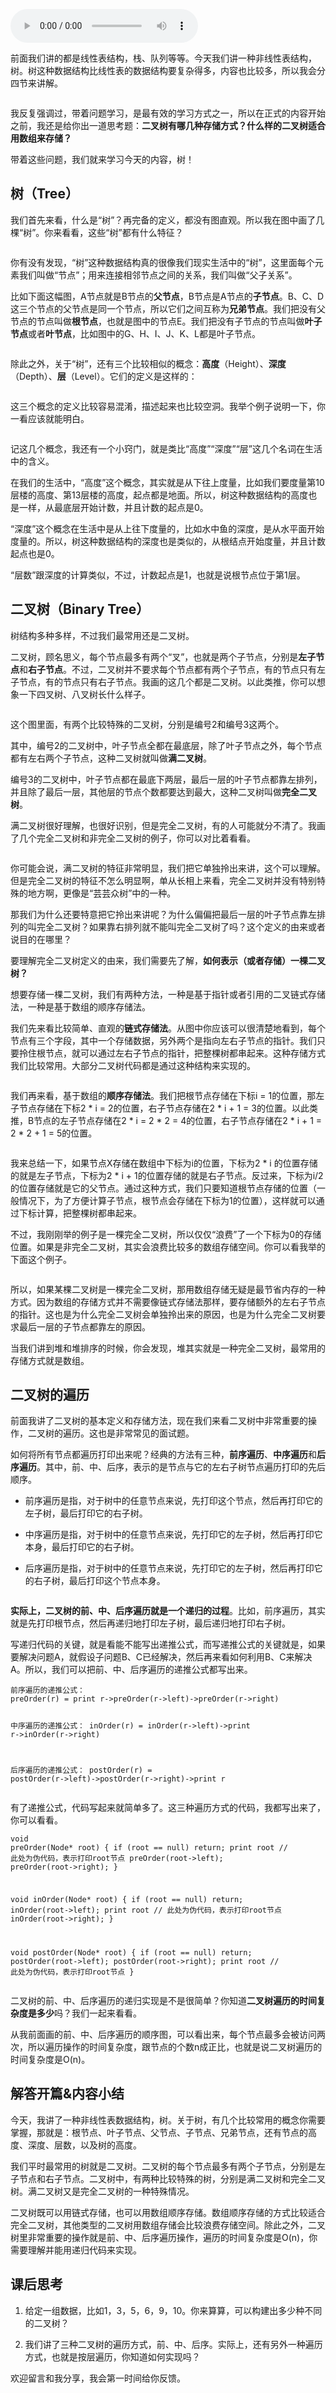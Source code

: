 <audio title="23 _ 二叉树基础（上）：什么样的二叉树适合用数组来存储？" src="https://static001.geekbang.org/resource/audio/70/8e/704f5aed9fecca945740b5c50713458e.mp3" controls="controls"></audio> 
<p>前面我们讲的都是线性表结构，栈、队列等等。今天我们讲一种非线性表结构，树。树这种数据结构比线性表的数据结构要复杂得多，内容也比较多，所以我会分四节来讲解。</p><p><img src="https://static001.geekbang.org/resource/image/6c/c9/6ce8707f43e1a3e7e5368167cca6a4c9.jpg" alt=""></p><p>我反复强调过，带着问题学习，是最有效的学习方式之一，所以在正式的内容开始之前，我还是给你出一道思考题：<strong><span class="orange">二叉树有哪几种存储方式？什么样的二叉树适合用数组来存储？</span></strong></p><p>带着这些问题，我们就来学习今天的内容，树！</p><h2>树（Tree）</h2><p>我们首先来看，什么是“树”？再完备的定义，都没有图直观。所以我在图中画了几棵“树”。你来看看，这些“树”都有什么特征？</p><p><img src="https://static001.geekbang.org/resource/image/b7/29/b7043bf29a253bb36221eaec62b2e129.jpg" alt=""></p><p>你有没有发现，“树”这种数据结构真的很像我们现实生活中的“树”，这里面每个元素我们叫做“节点”；用来连接相邻节点之间的关系，我们叫做“父子关系”。</p><p>比如下面这幅图，A节点就是B节点的<strong>父节点</strong>，B节点是A节点的<strong>子节点</strong>。B、C、D这三个节点的父节点是同一个节点，所以它们之间互称为<strong>兄弟节点</strong>。我们把没有父节点的节点叫做<strong>根节点</strong>，也就是图中的节点E。我们把没有子节点的节点叫做<strong>叶子节点</strong>或者<strong>叶节点</strong>，比如图中的G、H、I、J、K、L都是叶子节点。</p><p><img src="https://static001.geekbang.org/resource/image/22/ae/220043e683ea33b9912425ef759556ae.jpg" alt=""></p><p>除此之外，关于“树”，还有三个比较相似的概念：<strong>高度</strong>（Height）、<strong>深度</strong>（Depth）、<strong>层</strong>（Level）。它们的定义是这样的：</p><!-- [[[read_end]]] --><p><img src="https://static001.geekbang.org/resource/image/40/1e/4094a733986073fedb6b9d03f877d71e.jpg" alt=""></p><p>这三个概念的定义比较容易混淆，描述起来也比较空洞。我举个例子说明一下，你一看应该就能明白。</p><p><img src="https://static001.geekbang.org/resource/image/50/b4/50f89510ad1f7570791dd12f4e9adeb4.jpg" alt=""></p><p>记这几个概念，我还有一个小窍门，就是类比“高度”“深度”“层”这几个名词在生活中的含义。</p><p>在我们的生活中，“高度”这个概念，其实就是从下往上度量，比如我们要度量第10层楼的高度、第13层楼的高度，起点都是地面。所以，树这种数据结构的高度也是一样，从最底层开始计数，并且计数的起点是0。</p><p>“深度”这个概念在生活中是从上往下度量的，比如水中鱼的深度，是从水平面开始度量的。所以，树这种数据结构的深度也是类似的，从根结点开始度量，并且计数起点也是0。</p><p>“层数”跟深度的计算类似，不过，计数起点是1，也就是说根节点位于第1层。</p><h2>二叉树（Binary Tree）</h2><p>树结构多种多样，不过我们最常用还是二叉树。</p><p>二叉树，顾名思义，每个节点最多有两个“叉”，也就是两个子节点，分别是<strong>左子节点</strong>和<strong>右子<strong><strong>节</strong></strong>点</strong>。不过，二叉树并不要求每个节点都有两个子节点，有的节点只有左子节点，有的节点只有右子节点。我画的这几个都是二叉树。以此类推，你可以想象一下四叉树、八叉树长什么样子。</p><p><img src="https://static001.geekbang.org/resource/image/09/2b/09c2972d56eb0cf67e727deda0e9412b.jpg" alt=""></p><p>这个图里面，有两个比较特殊的二叉树，分别是编号2和编号3这两个。</p><p>其中，编号2的二叉树中，叶子节点全都在最底层，除了叶子节点之外，每个节点都有左右两个子节点，这种二叉树就叫做<strong>满二叉树</strong>。</p><p>编号3的二叉树中，叶子节点都在最底下两层，最后一层的叶子节点都靠左排列，并且除了最后一层，其他层的节点个数都要达到最大，这种二叉树叫做<strong>完全二叉树</strong>。</p><p>满二叉树很好理解，也很好识别，但是完全二叉树，有的人可能就分不清了。我画了几个完全二叉树和非完全二叉树的例子，你可以对比着看看。</p><p><img src="https://static001.geekbang.org/resource/image/18/60/18413c6597c2850b75367393b401ad60.jpg" alt=""></p><p>你可能会说，满二叉树的特征非常明显，我们把它单独拎出来讲，这个可以理解。但是完全二叉树的特征不怎么明显啊，单从长相上来看，完全二叉树并没有特别特殊的地方啊，更像是“芸芸众树”中的一种。</p><p>那我们为什么还要特意把它拎出来讲呢？为什么偏偏把最后一层的叶子节点靠左排列的叫完全二叉树？如果靠右排列就不能叫完全二叉树了吗？这个定义的由来或者说目的在哪里？</p><p>要理解完全二叉树定义的由来，我们需要先了解，<strong>如何表示（或者存储）一棵二叉树？</strong></p><p>想要存储一棵二叉树，我们有两种方法，一种是基于指针或者引用的二叉链式存储法，一种是基于数组的顺序存储法。</p><p>我们先来看比较简单、直观的<strong>链式存储法</strong>。从图中你应该可以很清楚地看到，每个节点有三个字段，其中一个存储数据，另外两个是指向左右子节点的指针。我们只要拎住根节点，就可以通过左右子节点的指针，把整棵树都串起来。这种存储方式我们比较常用。大部分二叉树代码都是通过这种结构来实现的。</p><p><img src="https://static001.geekbang.org/resource/image/12/8e/12cd11b2432ed7c4dfc9a2053cb70b8e.jpg" alt=""></p><p>我们再来看，基于数组的<strong>顺序存储法</strong>。我们把根节点存储在下标i = 1的位置，那左子节点存储在下标2 * i = 2的位置，右子节点存储在2 * i + 1 = 3的位置。以此类推，B节点的左子节点存储在2 * i = 2 * 2 = 4的位置，右子节点存储在2 * i + 1 = 2 * 2 + 1 = 5的位置。</p><p><img src="https://static001.geekbang.org/resource/image/14/30/14eaa820cb89a17a7303e8847a412330.jpg" alt=""></p><p>我来总结一下，如果节点X存储在数组中下标为i的位置，下标为2 * i 的位置存储的就是左子节点，下标为2 * i + 1的位置存储的就是右子节点。反过来，下标为i/2的位置存储就是它的父节点。通过这种方式，我们只要知道根节点存储的位置（一般情况下，为了方便计算子节点，根节点会存储在下标为1的位置），这样就可以通过下标计算，把整棵树都串起来。</p><p>不过，我刚刚举的例子是一棵完全二叉树，所以仅仅“浪费”了一个下标为0的存储位置。如果是非完全二叉树，其实会浪费比较多的数组存储空间。你可以看我举的下面这个例子。</p><p><img src="https://static001.geekbang.org/resource/image/08/23/08bd43991561ceeb76679fbb77071223.jpg" alt=""></p><p>所以，如果某棵二叉树是一棵完全二叉树，那用数组存储无疑是最节省内存的一种方式。因为数组的存储方式并不需要像链式存储法那样，要存储额外的左右子节点的指针。这也是为什么完全二叉树会单独拎出来的原因，也是为什么完全二叉树要求最后一层的子节点都靠左的原因。</p><p>当我们讲到堆和堆排序的时候，你会发现，堆其实就是一种完全二叉树，最常用的存储方式就是数组。</p><h2>二叉树的遍历</h2><p>前面我讲了二叉树的基本定义和存储方法，现在我们来看二叉树中非常重要的操作，二叉树的遍历。这也是非常常见的面试题。</p><p>如何将所有节点都遍历打印出来呢？经典的方法有三种，<strong>前序遍历</strong>、<strong>中序遍历</strong>和<strong>后序遍历</strong>。其中，前、中、后序，表示的是节点与它的左右子树节点遍历打印的先后顺序。</p><ul>
<li>
<p>前序遍历是指，对于树中的任意节点来说，先打印这个节点，然后再打印它的左子树，最后打印它的右子树。</p>
</li>
<li>
<p>中序遍历是指，对于树中的任意节点来说，先打印它的左子树，然后再打印它本身，最后打印它的右子树。</p>
</li>
<li>
<p>后序遍历是指，对于树中的任意节点来说，先打印它的左子树，然后再打印它的右子树，最后打印这个节点本身。</p>
</li>
</ul><p><img src="https://static001.geekbang.org/resource/image/ab/16/ab103822e75b5b15c615b68560cb2416.jpg" alt=""></p><p><strong>实际上，二叉树的前、中、后序遍历就是一个递归的过程</strong>。比如，前序遍历，其实就是先打印根节点，然后再递归地打印左子树，最后递归地打印右子树。</p><p>写递归代码的关键，就是看能不能写出递推公式，而写递推公式的关键就是，如果要解决问题A，就假设子问题B、C已经解决，然后再来看如何利用B、C来解决A。所以，我们可以把前、中、后序遍历的递推公式都写出来。</p><pre><code>前序遍历的递推公式：
preOrder(r) = print r-&gt;preOrder(r-&gt;left)-&gt;preOrder(r-&gt;right)

中序遍历的递推公式：
inOrder(r) = inOrder(r-&gt;left)-&gt;print r-&gt;inOrder(r-&gt;right)

后序遍历的递推公式：
postOrder(r) = postOrder(r-&gt;left)-&gt;postOrder(r-&gt;right)-&gt;print r
</code></pre><p>有了递推公式，代码写起来就简单多了。这三种遍历方式的代码，我都写出来了，你可以看看。</p><pre><code>void preOrder(Node* root) {
  if (root == null) return;
  print root // 此处为伪代码，表示打印root节点
  preOrder(root-&gt;left);
  preOrder(root-&gt;right);
}

void inOrder(Node* root) {
  if (root == null) return;
  inOrder(root-&gt;left);
  print root // 此处为伪代码，表示打印root节点
  inOrder(root-&gt;right);
}

void postOrder(Node* root) {
  if (root == null) return;
  postOrder(root-&gt;left);
  postOrder(root-&gt;right);
  print root // 此处为伪代码，表示打印root节点
}
</code></pre><p>二叉树的前、中、后序遍历的递归实现是不是很简单？你知道<strong>二叉树遍历的时间复杂度是多少</strong>吗？我们一起来看看。</p><p>从我前面画的前、中、后序遍历的顺序图，可以看出来，每个节点最多会被访问两次，所以遍历操作的时间复杂度，跟节点的个数n成正比，也就是说二叉树遍历的时间复杂度是O(n)。</p><h2>解答开篇&amp;内容小结</h2><p>今天，我讲了一种非线性表数据结构，树。关于树，有几个比较常用的概念你需要掌握，那就是：根节点、叶子节点、父节点、子节点、兄弟节点，还有节点的高度、深度、层数，以及树的高度。</p><p>我们平时最常用的树就是二叉树。二叉树的每个节点最多有两个子节点，分别是左子节点和右子节点。二叉树中，有两种比较特殊的树，分别是满二叉树和完全二叉树。满二叉树又是完全二叉树的一种特殊情况。</p><p>二叉树既可以用链式存储，也可以用数组顺序存储。数组顺序存储的方式比较适合完全二叉树，其他类型的二叉树用数组存储会比较浪费存储空间。除此之外，二叉树里非常重要的操作就是前、中、后序遍历操作，遍历的时间复杂度是O(n)，你需要理解并能用递归代码来实现。</p><h2>课后思考</h2><ol>
<li>
<p>给定一组数据，比如1，3，5，6，9，10。你来算算，可以构建出多少种不同的二叉树？</p>
</li>
<li>
<p>我们讲了三种二叉树的遍历方式，前、中、后序。实际上，还有另外一种遍历方式，也就是按层遍历，你知道如何实现吗？</p>
</li>
</ol><p>欢迎留言和我分享，我会第一时间给你反馈。</p>